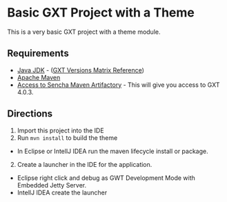 # Basic GXT Project with a Theme
This is a very basic GXT project with a theme module. 

## Requirements

* [Java JDK](https://docs.sencha.com/gxt/4.x/guides/getting_started/Versions.html) - ([GXT Versions Matrix Reference](https://docs.sencha.com/gxt/4.x/guides/getting_started/Versions.html))
* [Apache Maven](https://maven.apache.org/install.html)
* [Access to Sencha Maven Artifactory](http://docs.sencha.com/gxt/4.x/guides/getting_started/maven/Maven.html) - This will give you access to GXT 4.0.3.

## Directions

1. Import this project into the IDE
2. Run `mvn install` to build the theme
- In Eclipse or IntellJ IDEA run the maven lifecycle install or package. 
2. Create a launcher in the IDE for the application.
- Eclipse right click and debug as GWT Development Mode with Embedded Jetty Server.
- IntellJ IDEA create the launcher
